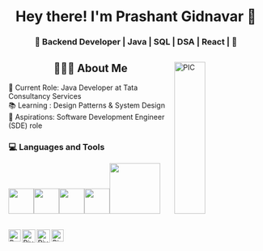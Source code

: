 <h1 align="center">Hey there! I'm Prashant Gidnavar 👋 </h1>
<h3 align="center">🚀 Backend Developer | Java | SQL | DSA | React | 🚀</h3>
<div>
<img width = "35%" align="right" alt="PIC" height="300px" src="https://www.pngitem.com/pimgs/m/4-42822_apple-tv-copy-developer-illustration-png-transparent-png.png" />
<div align="left"> 
  <h2 align="center"> 👨🏻‍💻 About Me </h2>
<div>💼 Current Role: Java Developer at Tata Consultancy Services </div>
<div> 📚 Learning : Design Patterns & System Design </div>
🚀 Aspirations: Software Development Engineer (SDE) role
</div> 
</div>

<div>
  <h3> 💻 Languages and Tools </h3>
  <p>
   <img src="https://tenor.com/en-GB/view/java-coffee-logo-gif-24227226" width="50"><img src="https://tenor.com/en-GB/view/mysql-gif-21243570" width="50"><img src="https://tenor.com/en-GB/view/intellij-gif-2051701978690380495"   width="50"><img src="https://www.google.com/imgres?imgurl=https%3A%2F%2Frepository-images.githubusercontent.com%2F259018719%2F0663e880-8a02-11ea-9c75-44ca9a90cc1f&tbnid=uHJtjscsZQ923M&vet=12ahUKEwjQtvXTxfqDAxUVcmwGHfPiA7gQMygHegQIARBo..i&imgrefurl=https%3A%2F%2Fgithub.com%2Ftopics%2Fjava-spring-boot-samples&docid=v6YNl8RwEvVltM&w=820&h=442&q=springboot%20logo%20gif%20for%20github&ved=2ahUKEwjQtvXTxfqDAxUVcmwGHfPiA7gQMygHegQIARBo" width="50"><img src="https://media.giphy.com/media/kH1DBkPNyZPOk0BxrM/giphy.gif" width="100">  <p>
</div>
<br> 
 <a href="https://www.linkedin.com/in/prashant-gidnavar/">
   <img align="left" alt="Prashant Gidnavar | Linkedin" width="24px" src="https://github.com/piyushP7pravin/piyushP7pravin/blob/master/Linkedin.svg" />
  </a>
  <a href="mailto:gidnavarp@gmail.com">
    <img align="left" alt="Piyush Pravin | Gmail" width="26px" src="https://github.com/piyushP7pravin/piyushP7pravin/blob/master/Gmail.svg" />
  </a>
  <a href="https://twitter.com/PiyushP7pravin">
    <img align="left" alt="Piyush Pravin | Twitter" width="26px" src="https://github.com/piyushP7pravin/piyushP7pravin/blob/master/Twitter.svg" />
  </a>
  <a href="https://www.instagram.com/piyushp7pravin/">
    <img align="left" alt="Piyush Pravin | Instagram" width="24px" src="https://github.com/piyushP7pravin/piyushP7pravin/blob/master/Instagram.svg" />
  </a>
<br>


